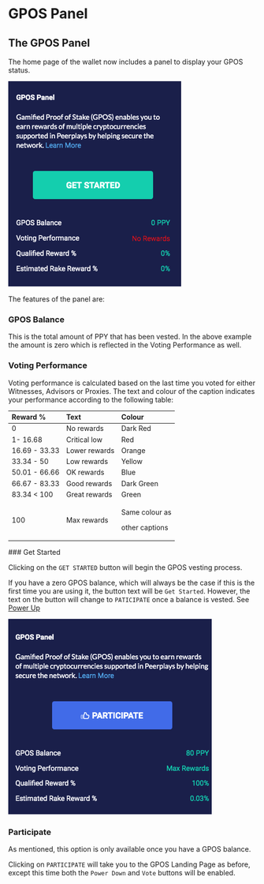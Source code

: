 # GPOS Panel

## The GPOS Panel

The home page of the wallet now includes a panel to display your GPOS status.

![](../../../.gitbook/assets/screen-shot-2020-02-13-at-2.33.27-pm.png)

The features of the panel are:

### GPOS Balance

This is the total amount of PPY that has been vested. In the above example the amount is zero which is  reflected in the Voting Performance as well.

### Voting Performance

Voting performance is calculated based on the last time you voted for either Witnesses, Advisors or Proxies. The text and colour of the caption indicates your performance according to the following table:

<table>
  <thead>
    <tr>
      <th style="text-align:left">Reward %</th>
      <th style="text-align:left">Text</th>
      <th style="text-align:left">Colour</th>
    </tr>
  </thead>
  <tbody>
    <tr>
      <td style="text-align:left">0</td>
      <td style="text-align:left">No rewards</td>
      <td style="text-align:left">Dark Red</td>
    </tr>
    <tr>
      <td style="text-align:left">1- 16.68</td>
      <td style="text-align:left">Critical low</td>
      <td style="text-align:left">Red</td>
    </tr>
    <tr>
      <td style="text-align:left">16.69 - 33.33</td>
      <td style="text-align:left">Lower rewards</td>
      <td style="text-align:left">Orange</td>
    </tr>
    <tr>
      <td style="text-align:left">33.34 - 50</td>
      <td style="text-align:left">Low rewards</td>
      <td style="text-align:left">Yellow</td>
    </tr>
    <tr>
      <td style="text-align:left">50.01 - 66.66</td>
      <td style="text-align:left">OK rewards</td>
      <td style="text-align:left">Blue</td>
    </tr>
    <tr>
      <td style="text-align:left">66.67 - 83.33</td>
      <td style="text-align:left">Good rewards</td>
      <td style="text-align:left">Dark Green</td>
    </tr>
    <tr>
      <td style="text-align:left">83.34 &lt; 100</td>
      <td style="text-align:left">Great rewards</td>
      <td style="text-align:left">Green</td>
    </tr>
    <tr>
      <td style="text-align:left">100</td>
      <td style="text-align:left">Max rewards</td>
      <td style="text-align:left">
        <p>Same colour as</p>
        <p>other captions</p>
      </td>
    </tr>
  </tbody>
</table>### Get Started

Clicking on the `GET STARTED` button will begin the GPOS vesting process.

 If you have a zero GPOS balance, which will always be the case if this is the first time you are using it, the button text will be `Get Started`. However, the text on the button will change to `PATICIPATE` once a balance is vested. See[ Power Up](power-up.md)

![](../../../.gitbook/assets/screen-shot-2020-02-13-at-2.24.36-pm.png)

### Participate

As mentioned, this option is only available once you have a GPOS balance.

Clicking on `PARTICIPATE` will take you to the GPOS Landing Page as before, except this time both the `Power Down` and `Vote` buttons will be enabled.

